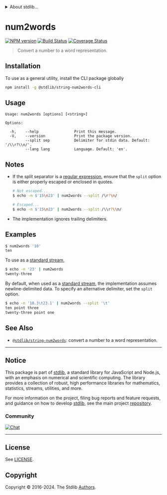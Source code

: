 <!--

@license Apache-2.0

Copyright (c) 2023 The Stdlib Authors.

Licensed under the Apache License, Version 2.0 (the "License");
you may not use this file except in compliance with the License.
You may obtain a copy of the License at

   http://www.apache.org/licenses/LICENSE-2.0

Unless required by applicable law or agreed to in writing, software
distributed under the License is distributed on an "AS IS" BASIS,
WITHOUT WARRANTIES OR CONDITIONS OF ANY KIND, either express or implied.
See the License for the specific language governing permissions and
limitations under the License.

-->


<details>
  <summary>
    About stdlib...
  </summary>
  <p>We believe in a future in which the web is a preferred environment for numerical computation. To help realize this future, we've built stdlib. stdlib is a standard library, with an emphasis on numerical and scientific computation, written in JavaScript (and C) for execution in browsers and in Node.js.</p>
  <p>The library is fully decomposable, being architected in such a way that you can swap out and mix and match APIs and functionality to cater to your exact preferences and use cases.</p>
  <p>When you use stdlib, you can be absolutely certain that you are using the most thorough, rigorous, well-written, studied, documented, tested, measured, and high-quality code out there.</p>
  <p>To join us in bringing numerical computing to the web, get started by checking us out on <a href="https://github.com/stdlib-js/stdlib">GitHub</a>, and please consider <a href="https://opencollective.com/stdlib">financially supporting stdlib</a>. We greatly appreciate your continued support!</p>
</details>

# num2words

[![NPM version][npm-image]][npm-url] [![Build Status][test-image]][test-url] [![Coverage Status][coverage-image]][coverage-url] <!-- [![dependencies][dependencies-image]][dependencies-url] -->

> Convert a number to a word representation.

<section class="intro">

</section>

<!-- /.intro -->





<!-- Package usage notes. Make sure to keep an empty line after the `section` element and another before the `/section` close. -->







<section class="cli">



<section class="installation">

## Installation

To use as a general utility, install the CLI package globally

```bash
npm install -g @stdlib/string-num2words-cli
```

</section>

<!-- CLI usage documentation. -->

<section class="usage">

## Usage

```text
Usage: num2words [options] [<string>]

Options:

  -h,    --help                Print this message.
  -V,    --version             Print the package version.
         --split sep           Delimiter for stdin data. Default: '/\\r?\\n/'.
         --lang lang           Language. Default: 'en'.
```

</section>

<!-- /.usage -->

<section class="notes">

## Notes

-   If the split separator is a [regular expression][mdn-regexp], ensure that the `split` option is either properly escaped or enclosed in quotes.

    ```bash
    # Not escaped...
    $ echo -n $'15\n23' | num2words --split /\r?\n/

    # Escaped...
    $ echo -n $'15\n23' | num2words --split /\\r?\\n/
    ```

-   The implementation ignores trailing delimiters.

</section>

<!-- /.notes -->

<section class="examples">

## Examples

```bash
$ num2words '10'
ten
```

To use as a [standard stream][standard-streams],

```bash
$ echo -n '23' | num2words
twenty-three
```

By default, when used as a [standard stream][standard-streams], the implementation assumes newline-delimited data. To specify an alternative delimiter, set the `split` option.

```bash
$ echo -n '10.3\t23.1' | num2words --split '\t'
ten point three
twenty-three point one
```

</section>

<!-- /.examples -->

</section>

<!-- /.cli -->

<!-- Section to include cited references. If references are included, add a horizontal rule *before* the section. Make sure to keep an empty line after the `section` element and another before the `/section` close. -->

<section class="references">

</section>

<!-- /.references -->

<!-- Section for related `stdlib` packages. Do not manually edit this section, as it is automatically populated. -->

<section class="related">

## See Also

-   <span class="package-name">[`@stdlib/string-num2words`][@stdlib/string-num2words]</span><span class="delimiter">: </span><span class="description">convert a number to a word representation.</span>


</section>

<!-- /.related -->

<!-- Section for all links. Make sure to keep an empty line after the `section` element and another before the `/section` close. -->


<section class="main-repo" >

* * *

## Notice

This package is part of [stdlib][stdlib], a standard library for JavaScript and Node.js, with an emphasis on numerical and scientific computing. The library provides a collection of robust, high performance libraries for mathematics, statistics, streams, utilities, and more.

For more information on the project, filing bug reports and feature requests, and guidance on how to develop [stdlib][stdlib], see the main project [repository][stdlib].

### Community

[![Chat][chat-image]][chat-url]

---

## License

See [LICENSE][stdlib-license].


## Copyright

Copyright &copy; 2016-2024. The Stdlib [Authors][stdlib-authors].

</section>

<!-- /.stdlib -->

<!-- Section for all links. Make sure to keep an empty line after the `section` element and another before the `/section` close. -->

<section class="links">

[npm-image]: http://img.shields.io/npm/v/@stdlib/string-num2words-cli.svg
[npm-url]: https://npmjs.org/package/@stdlib/string-num2words-cli

[test-image]: https://github.com/stdlib-js/string-num2words/actions/workflows/test.yml/badge.svg?branch=v0.2.2
[test-url]: https://github.com/stdlib-js/string-num2words/actions/workflows/test.yml?query=branch:v0.2.2

[coverage-image]: https://img.shields.io/codecov/c/github/stdlib-js/string-num2words/main.svg
[coverage-url]: https://codecov.io/github/stdlib-js/string-num2words?branch=main

<!--

[dependencies-image]: https://img.shields.io/david/stdlib-js/string-num2words.svg
[dependencies-url]: https://david-dm.org/stdlib-js/string-num2words/main

-->

[chat-image]: https://img.shields.io/gitter/room/stdlib-js/stdlib.svg
[chat-url]: https://app.gitter.im/#/room/#stdlib-js_stdlib:gitter.im

[stdlib]: https://github.com/stdlib-js/stdlib

[stdlib-authors]: https://github.com/stdlib-js/stdlib/graphs/contributors

[cli-section]: https://github.com/stdlib-js/string-num2words#cli
[cli-url]: https://github.com/stdlib-js/string-num2words/tree/cli
[@stdlib/string-num2words]: https://github.com/stdlib-js/string-num2words/tree/main

[umd]: https://github.com/umdjs/umd
[es-module]: https://developer.mozilla.org/en-US/docs/Web/JavaScript/Guide/Modules

[deno-url]: https://github.com/stdlib-js/string-num2words/tree/deno
[deno-readme]: https://github.com/stdlib-js/string-num2words/blob/deno/README.md
[umd-url]: https://github.com/stdlib-js/string-num2words/tree/umd
[umd-readme]: https://github.com/stdlib-js/string-num2words/blob/umd/README.md
[esm-url]: https://github.com/stdlib-js/string-num2words/tree/esm
[esm-readme]: https://github.com/stdlib-js/string-num2words/blob/esm/README.md
[branches-url]: https://github.com/stdlib-js/string-num2words/blob/main/branches.md

[stdlib-license]: https://raw.githubusercontent.com/stdlib-js/string-num2words/main/LICENSE

[standard-streams]: https://en.wikipedia.org/wiki/Standard_streams

[mdn-regexp]: https://developer.mozilla.org/en-US/docs/Web/JavaScript/Guide/Regular_Expressions

</section>

<!-- /.links -->

